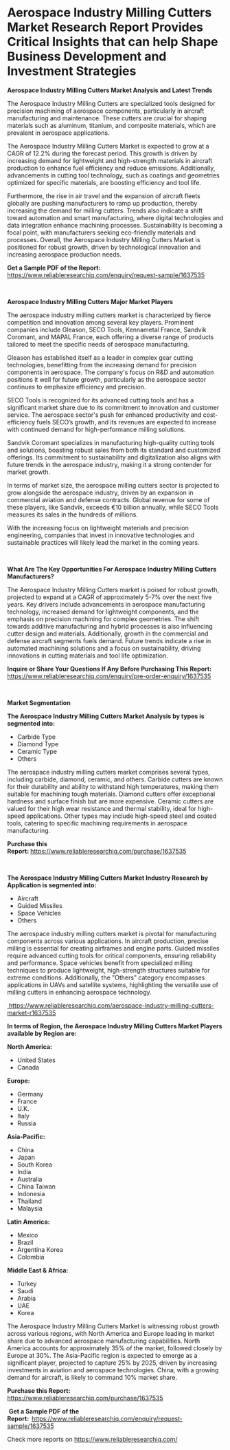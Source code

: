 <p><h1>Aerospace Industry Milling Cutters Market Research Report Provides Critical Insights that can help Shape Business Development and Investment Strategies</h1></p><p><strong>Aerospace Industry Milling Cutters Market Analysis and Latest Trends</strong></p>
<p><p>The Aerospace Industry Milling Cutters are specialized tools designed for precision machining of aerospace components, particularly in aircraft manufacturing and maintenance. These cutters are crucial for shaping materials such as aluminum, titanium, and composite materials, which are prevalent in aerospace applications.</p><p>The Aerospace Industry Milling Cutters Market is expected to grow at a CAGR of 12.2% during the forecast period. This growth is driven by increasing demand for lightweight and high-strength materials in aircraft production to enhance fuel efficiency and reduce emissions. Additionally, advancements in cutting tool technology, such as coatings and geometries optimized for specific materials, are boosting efficiency and tool life. </p><p>Furthermore, the rise in air travel and the expansion of aircraft fleets globally are pushing manufacturers to ramp up production, thereby increasing the demand for milling cutters. Trends also indicate a shift toward automation and smart manufacturing, where digital technologies and data integration enhance machining processes. Sustainability is becoming a focal point, with manufacturers seeking eco-friendly materials and processes. Overall, the Aerospace Industry Milling Cutters Market is positioned for robust growth, driven by technological innovation and increasing aerospace production needs.</p></p>
<p><strong>Get a Sample PDF of the Report:&nbsp;</strong> <a href="https://www.reliableresearchiq.com/enquiry/request-sample/1637535?utm_campaign=2927&utm_medium=2&utm_source=Github&utm_content=ia&utm_term=23032025&utm_id=aerospace-industry-milling-cutters">https://www.reliableresearchiq.com/enquiry/request-sample/1637535</a></p>
<p>&nbsp;</p>
<p><strong>Aerospace Industry Milling Cutters Major Market Players</strong></p>
<p><p>The aerospace industry milling cutters market is characterized by fierce competition and innovation among several key players. Prominent companies include Gleason, SECO Tools, Kennametal France, Sandvik Coromant, and MAPAL France, each offering a diverse range of products tailored to meet the specific needs of aerospace manufacturing.</p><p>Gleason has established itself as a leader in complex gear cutting technologies, benefitting from the increasing demand for precision components in aerospace. The company's focus on R&D and automation positions it well for future growth, particularly as the aerospace sector continues to emphasize efficiency and precision.</p><p>SECO Tools is recognized for its advanced cutting tools and has a significant market share due to its commitment to innovation and customer service. The aerospace sector's push for enhanced productivity and cost-efficiency fuels SECO’s growth, and its revenues are expected to increase with continued demand for high-performance milling solutions.</p><p>Sandvik Coromant specializes in manufacturing high-quality cutting tools and solutions, boasting robust sales from both its standard and customized offerings. Its commitment to sustainability and digitalization also aligns with future trends in the aerospace industry, making it a strong contender for market growth.</p><p>In terms of market size, the aerospace milling cutters sector is projected to grow alongside the aerospace industry, driven by an expansion in commercial aviation and defense contracts. Global revenue for some of these players, like Sandvik, exceeds €10 billion annually, while SECO Tools measures its sales in the hundreds of millions.</p><p>With the increasing focus on lightweight materials and precision engineering, companies that invest in innovative technologies and sustainable practices will likely lead the market in the coming years.</p></p>
<p>&nbsp;</p>
<p><strong>What Are The Key Opportunities For Aerospace Industry Milling Cutters Manufacturers?</strong></p>
<p><p>The Aerospace Industry Milling Cutters market is poised for robust growth, projected to expand at a CAGR of approximately 5-7% over the next five years. Key drivers include advancements in aerospace manufacturing technology, increased demand for lightweight components, and the emphasis on precision machining for complex geometries. The shift towards additive manufacturing and hybrid processes is also influencing cutter design and materials. Additionally, growth in the commercial and defense aircraft segments fuels demand. Future trends indicate a rise in automated machining solutions and a focus on sustainability, driving innovations in cutting materials and tool life optimization.</p></p>
<p><strong>Inquire or Share Your Questions If Any Before Purchasing This Report:</strong> <a href="https://www.reliableresearchiq.com/enquiry/pre-order-enquiry/1637535?utm_campaign=2927&utm_medium=2&utm_source=Github&utm_content=ia&utm_term=23032025&utm_id=aerospace-industry-milling-cutters">https://www.reliableresearchiq.com/enquiry/pre-order-enquiry/1637535</a></p>
<p>&nbsp;</p>
<p><strong>Market Segmentation</strong></p>
<p><strong>The Aerospace Industry Milling Cutters Market Analysis by types is segmented into:</strong></p>
<p><ul><li>Carbide Type</li><li>Diamond Type</li><li>Ceramic Type</li><li>Others</li></ul></p>
<p><p>The aerospace industry milling cutters market comprises several types, including carbide, diamond, ceramic, and others. Carbide cutters are known for their durability and ability to withstand high temperatures, making them suitable for machining tough materials. Diamond cutters offer exceptional hardness and surface finish but are more expensive. Ceramic cutters are valued for their high wear resistance and thermal stability, ideal for high-speed applications. Other types may include high-speed steel and coated tools, catering to specific machining requirements in aerospace manufacturing.</p></p>
<p><strong>Purchase this Report:&nbsp;</strong><a href="https://www.reliableresearchiq.com/purchase/1637535?utm_campaign=2927&utm_medium=2&utm_source=Github&utm_content=ia&utm_term=23032025&utm_id=aerospace-industry-milling-cutters">https://www.reliableresearchiq.com/purchase/1637535</a></p>
<p>&nbsp;</p>
<p><strong>The Aerospace Industry Milling Cutters Market Industry Research by Application is segmented into:</strong></p>
<p><ul><li>Aircraft</li><li>Guided Missiles</li><li>Space Vehicles</li><li>Others</li></ul></p>
<p><p>The aerospace industry milling cutters market is pivotal for manufacturing components across various applications. In aircraft production, precise milling is essential for creating airframes and engine parts. Guided missiles require advanced cutting tools for critical components, ensuring reliability and performance. Space vehicles benefit from specialized milling techniques to produce lightweight, high-strength structures suitable for extreme conditions. Additionally, the "Others" category encompasses applications in UAVs and satellite systems, highlighting the versatile use of milling cutters in enhancing aerospace technology.</p></p>
<p><a href="https://www.reliableresearchiq.com/aerospace-industry-milling-cutters-market-r1637535?utm_campaign=2927&utm_medium=2&utm_source=Github&utm_content=ia&utm_term=23032025&utm_id=aerospace-industry-milling-cutters">&nbsp;https://www.reliableresearchiq.com/aerospace-industry-milling-cutters-market-r1637535</a></p>
<p><strong>In terms of Region, the Aerospace Industry Milling Cutters Market Players available by Region are:</strong></p>
<p>
    <p> <strong> North America: </strong>
        <ul>
            <li>United States</li>
            <li>Canada</li>
        </ul>
        </p> 
    <p> <strong> Europe: </strong>
        <ul>
            <li>Germany</li>
            <li>France</li>
            <li>U.K.</li>
            <li>Italy</li>
            <li>Russia</li>
        </ul>
        </p> 
    <p> <strong> Asia-Pacific: </strong>
        <ul>
            <li>China</li>
            <li>Japan</li>
            <li>South Korea</li>
            <li>India</li>
            <li>Australia</li>
            <li>China Taiwan</li>
            <li>Indonesia</li>
            <li>Thailand</li>
            <li>Malaysia</li>
        </ul>
        </p> 
    <p> <strong> Latin America: </strong>
        <ul>
            <li>Mexico</li>
            <li>Brazil</li>
            <li>Argentina Korea</li>
            <li>Colombia</li>
        </ul>
        </p> 
    <p> <strong> Middle East & Africa: </strong>
        <ul>
            <li>Turkey</li>
            <li>Saudi</li>
            <li>Arabia</li>
            <li>UAE</li>
            <li>Korea</li>
        </ul>
    </p>
    </p>
<p><p>The Aerospace Industry Milling Cutters Market is witnessing robust growth across various regions, with North America and Europe leading in market share due to advanced aerospace manufacturing capabilities. North America accounts for approximately 35% of the market, followed closely by Europe at 30%. The Asia-Pacific region is expected to emerge as a significant player, projected to capture 25% by 2025, driven by increasing investments in aviation and aerospace technologies. China, with a growing demand for aircraft, is likely to command 10% market share.</p></p>
<p><strong>Purchase this Report: </strong><a href="https://www.reliableresearchiq.com/purchase/1637535?utm_campaign=2927&utm_medium=2&utm_source=Github&utm_content=ia&utm_term=23032025&utm_id=aerospace-industry-milling-cutters">https://www.reliableresearchiq.com/purchase/1637535</a></p>
<p>&nbsp;<strong>Get a Sample PDF of the Report:&nbsp;&nbsp;</strong><a href="https://www.reliableresearchiq.com/enquiry/request-sample/1637535?utm_campaign=2927&utm_medium=2&utm_source=Github&utm_content=ia&utm_term=23032025&utm_id=aerospace-industry-milling-cutters">https://www.reliableresearchiq.com/enquiry/request-sample/1637535</a></p>
<p><strong></strong></p>
<p>Check more reports on <a href="https://www.reliableresearchiq.com/?utm_campaign=2927&utm_medium=2&utm_source=Github&utm_content=ia&utm_term=23032025&utm_id=aerospace-industry-milling-cutters">https://www.reliableresearchiq.com/</a></p>